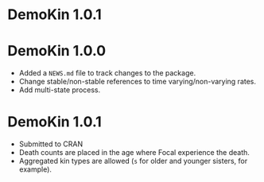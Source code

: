 # DemoKin 1.0.1

# DemoKin 1.0.0

* Added a `NEWS.md` file to track changes to the package.
* Change stable/non-stable references to time varying/non-varying rates.
* Add multi-state process.

# DemoKin 1.0.1
* Submitted to CRAN
* Death counts are placed in the age where Focal experience the death.
* Aggregated kin types are allowed (`s` for older and younger sisters, for example).

